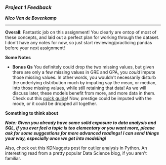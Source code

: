### ***Project 1 Feedback***

***Nico Van de Bovenkamp***

***

**Overall:** Fantastic job on this assignment! You clearly are ontop of most of these concepts, and laid out a perfect plan for working through the dataset. I don't have any notes for now, so just start reviewing/practicing pandas before your next assignment!


**Some Notes**

* **Bonus Qs** You definitely could drop the two missing values, but given there are only a few missing values in GRE and GPA, you *could* impute those missing values. In other words, you wouldn't necessarily disturb the underlying distribution much by imputing say the mean, or median, into those missing values, while still retaining that data! As we will discuss later, these models benefit from more, and more data in them. Check out this [quick guide](https://chrisalbon.com/python/pandas_missing_data.html)! Now, prestige could be imputed with the mode, or it could be dropped all together.

**Something to think about**

***Note: Given you already have some solid exposure to data analysis and SQL, if you ever feel a topic is too elementary or you want more, please ask for some suggestions for more advanced readings! I can send things your way, especially once we get into modeling!***

Also, check out this KDNuggets post for [outlier analysis](https://www.kdnuggets.com/2017/02/removing-outliers-standard-deviation-python.html) in Python. An interesting read from a pretty popular Data Science blog, if you aren't familiar.

